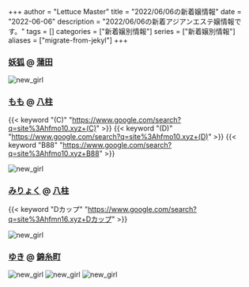 +++
author = "Lettuce Master"
title = "2022/06/06の新着嬢情報"
date = "2022-06-06"
description = "2022/06/06の新着アジアンエステ嬢情報です。"
tags = []
categories = ["新着嬢別情報"]
series = ["新着嬢別情報"]
aliases = ["migrate-from-jekyl"]
+++
### [妖狐](http://youko.relax88.com/) @ [蒲田](/post/kamata)


![new_girl](https://i.imgur.com/8LeWoJ8.png)
### [もも](http://hfmo10.xyz/) @ [八柱](/post/yabashira)
{{< keyword "(C)" "https://www.google.com/search?q=site%3Ahfmo10.xyz+(C)" >}} {{< keyword "(D)" "https://www.google.com/search?q=site%3Ahfmo10.xyz+(D)" >}} {{< keyword "B88" "https://www.google.com/search?q=site%3Ahfmo10.xyz+B88" >}} 

![new_girl](https://i.imgur.com/YMXNuCN.jpeg)
### [みりょく](http://hfmn16.xyz/) @ [八柱](/post/yabashira)
{{< keyword "Dカップ" "https://www.google.com/search?q=site%3Ahfmn16.xyz+Dカップ" >}} 

![new_girl](https://i.imgur.com/sspZ5XA.jpeg)
### [ゆき](http://yumeie.work/) @ [錦糸町](/post/kinshicho)


![new_girl](https://i.imgur.com/0sxZUV1.png)
![new_girl](https://i.imgur.com/xAjCDHG.png)
![new_girl](https://i.imgur.com/gdSGnkh.png)
